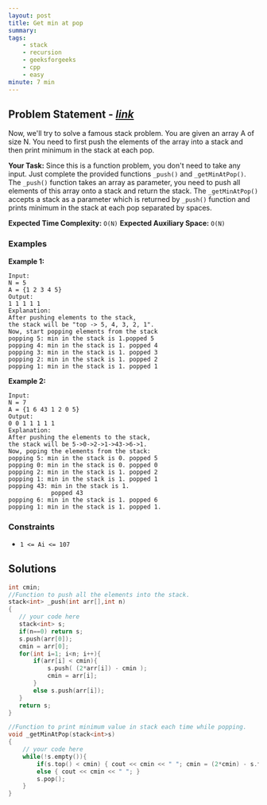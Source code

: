 ```yaml
---
layout: post
title: Get min at pop         
summary:
tags:
    - stack
    - recursion
    - geeksforgeeks
    - cpp
    - easy
minute: 7 min
---
```


## Problem Statement - [*link*](https://practice.geeksforgeeks.org/problems/get-min-at-pop/0/?t#)  

Now, we'll try to solve a famous stack problem.
You are given an array A of size N. You need to first push the elements of the array into a stack and then print minimum in the stack at each pop.

**Your Task:** 
Since this is a function problem, you don't need to take any input. Just complete the provided functions `_push()` and `_getMinAtPop()`. The `_push()` function takes an array as parameter, you need to push all elements of this array onto a stack and return the stack. The `_getMinAtPop()` accepts a stack as a parameter which is returned by `_push()` function and prints minimum in the stack at each pop separated by spaces.


**Expected Time Complexity:** `O(N)`
**Expected Auxiliary Space:** `O(N)`

### Examples

**Example 1:**   
```
Input:
N = 5
A = {1 2 3 4 5}
Output: 
1 1 1 1 1
Explanation: 
After pushing elements to the stack, 
the stack will be "top -> 5, 4, 3, 2, 1". 
Now, start popping elements from the stack
popping 5: min in the stack is 1.popped 5
popping 4: min in the stack is 1. popped 4
popping 3: min in the stack is 1. popped 3
popping 2: min in the stack is 1. popped 2
popping 1: min in the stack is 1. popped 1
```


**Example 2:**   
```
Input: 
N = 7
A = {1 6 43 1 2 0 5}
Output: 
0 0 1 1 1 1 1
Explanation: 
After pushing the elements to the stack, 
the stack will be 5->0->2->1->43->6->1. 
Now, poping the elements from the stack:
popping 5: min in the stack is 0. popped 5
popping 0: min in the stack is 0. popped 0
popping 2: min in the stack is 1. popped 2
popping 1: min in the stack is 1. popped 1
popping 43: min in the stack is 1. 
            popped 43
popping 6: min in the stack is 1. popped 6
popping 1: min in the stack is 1. popped 1.
```


### Constraints

+ `1 <= Ai <= 107`

## Solutions

```cpp
int cmin;
//Function to push all the elements into the stack.
stack<int> _push(int arr[],int n)
{
   // your code here
   stack<int> s;
   if(n==0) return s;
   s.push(arr[0]);
   cmin = arr[0];
   for(int i=1; i<n; i++){
       if(arr[i] < cmin){
           s.push( (2*arr[i]) - cmin );
           cmin = arr[i];
       }
       else s.push(arr[i]);
   }
   return s;
}

//Function to print minimum value in stack each time while popping.
void _getMinAtPop(stack<int>s)
{
    // your code here
    while(!s.empty()){
        if(s.top() < cmin) { cout << cmin << " "; cmin = (2*cmin) - s.top(); }
        else { cout << cmin << " "; }
        s.pop();
    }
}
```

